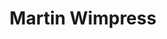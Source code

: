 ---
avatar: /images/people/wimpy.jpg
avatar_small: /images/people/wimpy_small.jpg
bio: "Passionate open source advocate, Linux \U0001F427 enthusiast & podcaster \U0001F3A4
  Lives in \U0001F1EC\U0001F1E7 with his wife & daughter. Works for @Canonical making
  @Ubuntu & @snapcraftio."
homepage: https://wimpysworld.com/
instagram: null
linkedin: https://www.linkedin.com/in/martinwimpress/
title: Martin Wimpress
twitter: https://twitter.com/m_wimpress
type: guest
username: wimpy
youtube: null
---